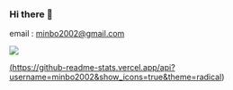 ### Hi there 👋

email : minbo2002@gmail.com

<a href="https://velog.io/@minbo2002" target="_blank"><img src="https://img.shields.io/badge/velog-20C997?style=for-the-badge&logo=velog&logoColor=white">

(https://github-readme-stats.vercel.app/api?username=minbo2002&show_icons=true&theme=radical)

